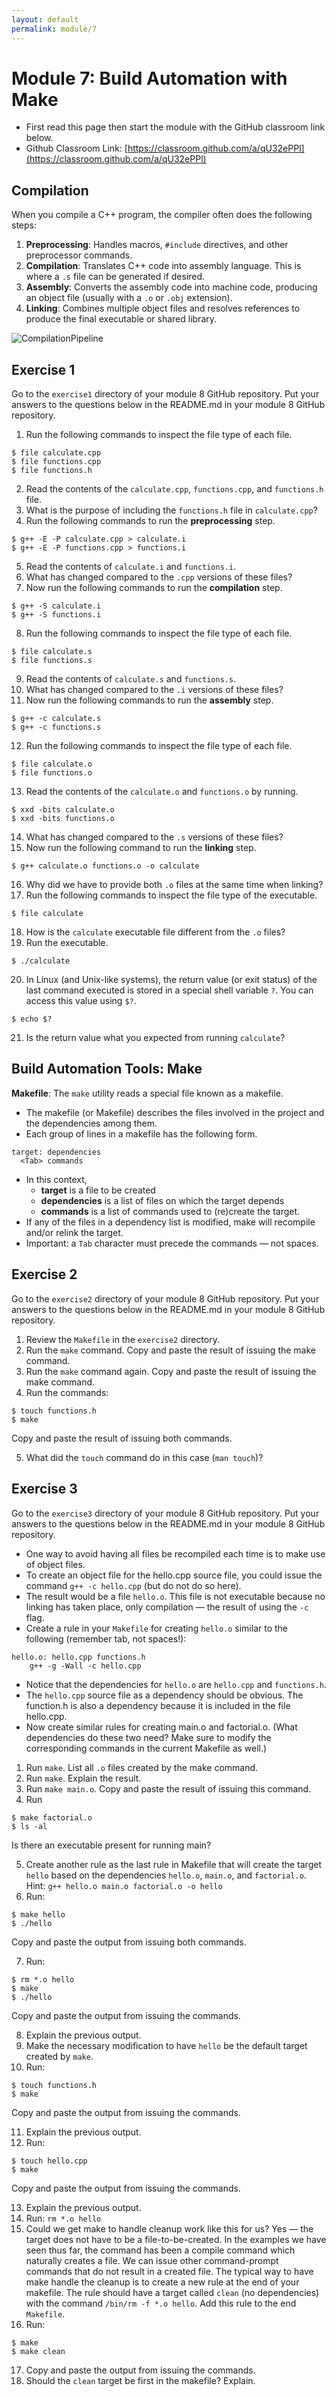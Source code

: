 ```yaml
---
layout: default
permalink: module/7
---
```


# Module 7: Build Automation with Make

* First read this page then start the module with the GitHub classroom link below.
* Github Classroom Link: [https://classroom.github.com/a/qU32ePPl](https://classroom.github.com/a/qU32ePPl)

## Compilation

When you compile a C++ program, the compiler often does the following steps:

1. __Preprocessing__: Handles macros, `#include` directives, and other preprocessor commands.
2. __Compilation__: Translates C++ code into assembly language. This is where a `.s` file can be generated if desired.
3. __Assembly__: Converts the assembly code into machine code, producing an object file (usually with a `.o` or `.obj` extension).
4. __Linking__: Combines multiple object files and resolves references to produce the final executable or shared library.

![CompilationPipeline](../images/CompilationPipeline.png "Compilation Pipeline")

## Exercise 1

Go to the `exercise1` directory of your module 8 GitHub repository. Put your answers to the questions below in the README.md in your module 8 GitHub repository. 

1. Run the following commands to inspect the file type of each file.
```
$ file calculate.cpp
$ file functions.cpp
$ file functions.h
```
2. Read the contents of the `calculate.cpp`, `functions.cpp`, and `functions.h` file. 
3. What is the purpose of including the `functions.h` file in `calculate.cpp`?
4. Run the following commands to run the __preprocessing__ step.
```
$ g++ -E -P calculate.cpp > calculate.i
$ g++ -E -P functions.cpp > functions.i
```
5. Read the contents of `calculate.i` and `functions.i`.
6. What has changed compared to the `.cpp` versions of these files?
7. Now run the following commands to run the __compilation__ step.
```
$ g++ -S calculate.i
$ g++ -S functions.i
```
8. Run the following commands to inspect the file type of each file.
```
$ file calculate.s
$ file functions.s
``` 
9. Read the contents of `calculate.s` and `functions.s`.
10. What has changed compared to the `.i` versions of these files?
11. Now run the following commands to run the __assembly__ step.
```
$ g++ -c calculate.s
$ g++ -c functions.s
```
12. Run the following commands to inspect the file type of each file.
```
$ file calculate.o
$ file functions.o
``` 
13. Read the contents of the `calculate.o` and `functions.o` by running.
```
$ xxd -bits calculate.o
$ xxd -bits functions.o
```
14. What has changed compared to the `.s` versions of these files?
15. Now run the following command to run the __linking__ step.
```
$ g++ calculate.o functions.o -o calculate
```
16. Why did we have to provide both `.o` files at the same time when linking?
17. Run the following commands to inspect the file type of the executable.
```
$ file calculate
```  
18. How is the `calculate` executable file different from the `.o` files?
19. Run the executable.
```
$ ./calculate
```
20. In Linux (and Unix-like systems), the return value (or exit status) of the last command executed is stored in a special shell variable `?`. You can access this value using `$?`.
```
$ echo $?
```
21. Is the return value what you expected from running `calculate`?

## Build Automation Tools: Make

__Makefile__: The `make` utility reads a special file known as a makefile. 
* The makefile (or Makefile) describes the files involved in the project and the dependencies among them. 
* Each group of lines in a makefile has the following form.
```make
target: dependencies
  <Tab> commands
```
* In this context,
    - __target__ is a file to be created
    - __dependencies__ is a list of files on which the target depends
    - __commands__ is a list of commands used to (re)create the target.
* If any of the files in a dependency list is modified, make will recompile and/or relink the target. 
* Important: a `Tab` character must precede the commands — not spaces.

## Exercise 2

Go to the `exercise2` directory of your module 8 GitHub repository. Put your answers to the questions below in the README.md in your module 8 GitHub repository. 

1. Review the `Makefile` in the `exercise2` directory.
2.  Run the `make` command. Copy and paste the result of issuing the make command.
3.  Run the `make` command again. Copy and paste the result of issuing the make command.
4. Run the commands: 
```
$ touch functions.h
$ make
``` 
Copy and paste the result of issuing both commands.

5. What did the `touch` command do in this case (`man touch`)?

## Exercise 3

Go to the `exercise3` directory of your module 8 GitHub repository. Put your answers to the questions below in the README.md in your module 8 GitHub repository. 


* One way to avoid having all files be recompiled each time is to make use of object files. 
* To create an object file for the hello.cpp source file, you could issue the command `g++ -c hello.cpp` (but do not do so here). 
* The result would be a file `hello.o`. This file is not executable because no linking has taken place, only compilation — the result of using the `-c` flag.
* Create a rule in your `Makefile` for creating `hello.o` similar to the following (remember tab, not spaces!): 
```
hello.o: hello.cpp functions.h
    g++ -g -Wall -c hello.cpp
```
* Notice that the dependencies for `hello.o` are `hello.cpp` and `functions.h`. 
* The `hello.cpp` source file as a dependency should be obvious. The function.h is also a dependency because it is included in the file hello.cpp.
* Now create similar rules for creating main.o and factorial.o. (What dependencies do these two need? Make sure to modify the corresponding commands in the current Makefile as well.)

1. Run `make`. List all `.o` files created by the make command.  
2. Run `make`. Explain the result.
3. Run `make main.o`. Copy and paste the result of issuing this command.
4. Run 
```
$ make factorial.o 
$ ls -al
```  
Is there an executable present for running main?

5. Create another rule as the last rule in Makefile that will create the target `hello` based on the dependencies `hello.o`, `main.o`, and `factorial.o`. Hint: `g++ hello.o main.o factorial.o -o hello`
6. Run: 
```
$ make hello
$ ./hello
``` 
Copy and paste the output from issuing both commands.

7. Run:
```
$ rm *.o hello
$ make
$ ./hello
```
Copy and paste the output from issuing the commands.

8. Explain the previous output. 
9. Make the necessary modification to have `hello` be the default target created by `make`.
10. Run:
```
$ touch functions.h
$ make
```
Copy and paste the output from issuing the commands.

11. Explain the previous output. 
12. Run:
```
$ touch hello.cpp
$ make
```
Copy and paste the output from issuing the commands.

13. Explain the previous output.
14. Run: `rm *.o hello`
15. Could we get make to handle cleanup work like this for us? Yes — the target does not have to be a file-to-be-created. In the examples we have seen thus far, the command has been a compile command which naturally creates a file. We can issue other command-prompt commands that do not result in a created file. The typical way to have make handle the cleanup is to create a new rule at the end of your makefile. The rule should have a target called `clean` (no dependencies) with the command `/bin/rm -f *.o hello`. Add this rule to the end `Makefile`.
16. Run: 
```
$ make
$ make clean
```
17. Copy and paste the output from issuing the commands.
18. Should the `clean` target be first in the makefile? Explain.
